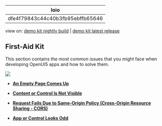 <!-- loiodfe4f79843c44c40b3fb95ebffb65646 -->

| loio |
| -----|
| dfe4f79843c44c40b3fb95ebffb65646 |

<div id="loio">

view on: [demo kit nightly build](https://openui5nightly.hana.ondemand.com/#/topic/dfe4f79843c44c40b3fb95ebffb65646) | [demo kit latest release](https://openui5.hana.ondemand.com/#/topic/dfe4f79843c44c40b3fb95ebffb65646)</div>

## First-Aid Kit

This section contains the most common issues that you might face when developing OpenUI5 apps and how to solve them.

 ![](loio3e7f72e6ebf147c9b64c46b4b03d552b_LowRes.png) 

-   **[An Empty Page Comes Up](An_Empty_Page_Comes_Up_55db2bc.md "")**  

-   **[Content or Control Is Not Visible](Content_or_Control_Is_Not_Visible_492d9d9.md "")**  

-   **[Request Fails Due to Same-Origin Policy \(Cross-Origin Resource Sharing - CORS\)](Request_Fails_Due_to_Same_Origin_Policy_Cross_Origin_Resource_Sharing_CORS_5bb388f.md)**  

-   **[App or Control Looks Odd](App_or_Control_Looks_Odd_c34413d.md "")**  


